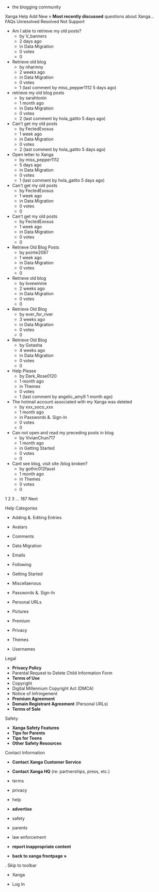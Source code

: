 *   the blogging community

Xanga Help Add New » **Most recently discussed** questions about Xanga… FAQs Unresolved Resolved Not Support

*   Am I able to retrieve my old posts?
    *   by V\_banners
    *   2 days ago
    *   in Data Migration
    *   0 votes
    *   0
*   Retrieve old blog
    *   by nharmny
    *   2 weeks ago
    *   in Data Migration
    *   0 votes
    *   1 (last comment by miss\_pepper1112 5 days ago)
*   retrieve my old blog posts
    *   by sarahtonin
    *   1 month ago
    *   in Data Migration
    *   0 votes
    *   2 (last comment by hola\_gatito 5 days ago)
*   Can't get my old posts
    *   by FectedExosus
    *   1 week ago
    *   in Data Migration
    *   0 votes
    *   2 (last comment by hola\_gatito 5 days ago)
*   Open letter to Xanga
    *   by miss\_pepper1112
    *   5 days ago
    *   in Data Migration
    *   0 votes
    *   1 (last comment by hola\_gatito 5 days ago)
*   Can't get my old posts
    *   by FectedExosus
    *   1 week ago
    *   in Data Migration
    *   0 votes
    *   0
*   Can't get my old posts
    *   by FectedExosus
    *   1 week ago
    *   in Data Migration
    *   0 votes
    *   0
*   Retrieve Old Blog Posts
    *   by pointe2087
    *   1 week ago
    *   in Data Migration
    *   0 votes
    *   0
*   Retrieve old blog
    *   by lovewinnie
    *   2 weeks ago
    *   in Data Migration
    *   0 votes
    *   0
*   Retrieve Old Blog
    *   by ever\_for\_river
    *   3 weeks ago
    *   in Data Migration
    *   0 votes
    *   0
*   Retrieve Old Blog
    *   by Gotasha
    *   4 weeks ago
    *   in Data Migration
    *   0 votes
    *   0
*   Help Please
    *   by Dark\_Rose0120
    *   1 month ago
    *   in Themes
    *   0 votes
    *   1 (last comment by angelic\_amy9 1 month ago)
*   The hotmail account associated with my Xanga was deleted
    *   by xxx\_soco\_xxx
    *   1 month ago
    *   in Passwords &. Sign-In
    *   0 votes
    *   0
*   Can not open and read my preceding posts in blog
    *   by VivianChun717
    *   1 month ago
    *   in Getting Started
    *   0 votes
    *   0
*   Cant see blog, visit site /blog broken?
    *   by gothic012faust
    *   1 month ago
    *   in Themes
    *   0 votes
    *   0

1 2 3 ... 187 Next

Help Categories

*   Adding &. Editing Entries
*   Avatars
*   Comments
*   Data Migration
*   Emails
*   Following
*   Getting Started
*   Miscellaenous

*   Passwords &. Sign-In
*   Personal URLs
*   Pictures
*   Premium
*   Privacy
*   Themes
*   Usernames

Legal

*   **Privacy Policy**
*   Parental Request to Delete Child Information Form
*   **Terms of Use**
*   Copyright
*   Digital Millennium Copyright Act (DMCA)
*   Notice of Infringement
*   **Premium Agreement**
*   **Domain Registrant Agreement** (Personal URLs)
*   **Terms of Sale**

Safety

*   **Xanga Safety Features**
*   **Tips for Parents**
*   **Tips for Teens**
*   **Other Safety Resources**

Contact Information

*   **Contact Xanga Customer Service**
*   **Contact Xanga HQ** (re: partnerships, press, etc.)

*   terms
*   privacy
*   help
*   **advertise**

*   safety
*   parents
*   law enforcement
*   **report inappropriate content**

*   **back to xanga frontpage »**

<img src="http://pixel.quantserve.com/pixel/p-87h-iNOVooym2.gif" style="display: none" height="1" width="1" alt="Quantcast"/>. Skip to toolbar

*   Xanga

*   Log In